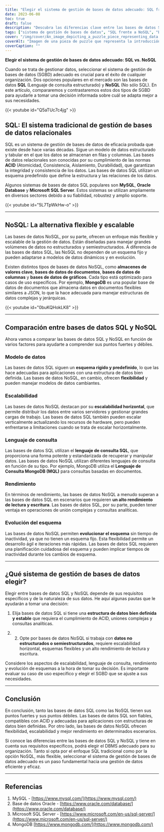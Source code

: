 ```yaml
---
title: "Elegir el sistema de gestión de bases de datos adecuado: SQL frente a NoSQL"
date: 2023-06-08
toc: true
draft: false
description: "Descubra las diferencias clave entre las bases de datos SQL y NoSQL y tome una decisión informada sobre el mejor sistema de gestión de bases de datos para sus necesidades."
tags: ["sistema de gestión de bases de datos", "SQL frente a NoSQL", "Bases de datos SQL", "Bases de datos NoSQL", "Conformidad con ACID", "modelo de datos", "escalabilidad", "lenguaje de consulta", "rendimiento", "evolución del esquema", "datos estructurados", "datos no estructurados", "integridad de los datos", "escalabilidad horizontal", "Lenguaje de consulta SQL", "MongoDB", "bases de datos de documentos", "almacenes de valores clave", "columnar databases", "bases de datos gráficas", "gestión de datos", "estructura de datos", "consultas analíticas", "modelización de datos", "esquemas flexibles", "alto rendimiento de lectura", "alto rendimiento de escritura", "operaciones de unión complejas", "desarrollo ágil"]
cover: "/img/cover/An_image_depicting_a_puzzle_piece_representing_data.png"
coverAlt: "Imagen de una pieza de puzzle que representa la introducción de datos en una base de datos y simboliza el proceso de toma de decisiones para elegir el sistema de gestión de bases de datos adecuado."
coverCaption: ""
---
```



**Elegir el sistema de gestión de bases de datos adecuado: SQL vs. NoSQL**

Cuando se trata de gestionar datos, seleccionar el sistema de gestión de bases de datos (SGBD) adecuado es crucial para el éxito de cualquier organización. Dos opciones populares en el mercado son las bases de datos **SQL** (Lenguaje de consulta estructurado) y **NoSQL** (No sólo SQL). En este artículo, compararemos y contrastaremos estos dos tipos de SGBD para ayudarle a tomar una decisión informada sobre cuál se adapta mejor a sus necesidades.

{{< youtube id="Q5aTUc7c4jg" >}}

## SQL: El sistema tradicional de gestión de bases de datos relacionales

SQL es un sistema de gestión de bases de datos de eficacia probada que existe desde hace varias décadas. Sigue un modelo de datos estructurado y tabular en el que los datos se almacenan en filas y columnas. Las bases de datos relacionales son conocidas por su cumplimiento de las normas **ACID** (Atomicidad, Consistencia, Aislamiento, Durabilidad), que garantizan la integridad y consistencia de los datos. Las bases de datos SQL utilizan un esquema predefinido que define la estructura y las relaciones de los datos.

Algunos sistemas de bases de datos SQL populares son **MySQL**, **Oracle Database** y **Microsoft SQL Server**. Estos sistemas se utilizan ampliamente en diversos sectores debido a su fiabilidad, robustez y amplio soporte.

{{< youtube id="5L7TpWkHw-o" >}}

______

## NoSQL: La alternativa flexible y escalable

Las bases de datos NoSQL, por su parte, ofrecen un enfoque más flexible y escalable de la gestión de datos. Están diseñadas para manejar grandes volúmenes de datos no estructurados y semiestructurados. A diferencia de las bases de datos SQL, las NoSQL no dependen de un esquema fijo y pueden adaptarse a modelos de datos dinámicos y en evolución.

Existen distintos tipos de bases de datos NoSQL, como **almacenes de valores clave**, **bases de datos de documentos**, **bases de datos de columnas** y **bases de datos de gráficos**. Cada tipo está optimizado para casos de uso específicos. Por ejemplo, **MongoDB** es una popular base de datos de documentos que almacena datos en documentos flexibles similares a JSON, lo que la hace adecuada para manejar estructuras de datos complejas y jerárquicas.

{{< youtube id="0buKQHokLK8" >}}

______

## Comparación entre bases de datos SQL y NoSQL

Ahora vamos a comparar las bases de datos SQL y NoSQL en función de varios factores para ayudarte a comprender sus puntos fuertes y débiles.

### Modelo de datos
Las bases de datos SQL siguen un **esquema rígido y predefinido**, lo que las hace adecuadas para aplicaciones con una estructura de datos bien definida. Las bases de datos NoSQL, en cambio, ofrecen **flexibilidad** y pueden manejar modelos de datos cambiantes.

### Escalabilidad
Las bases de datos NoSQL destacan por su **escalabilidad horizontal**, que permite distribuir los datos entre varios servidores y gestionar grandes cargas de trabajo. Las bases de datos SQL también pueden escalar verticalmente actualizando los recursos de hardware, pero pueden enfrentarse a limitaciones cuando se trata de escalar horizontalmente.

### Lenguaje de consulta
Las bases de datos SQL utilizan el **lenguaje de consulta SQL**, que proporciona una forma potente y estandarizada de recuperar y manipular datos. Las bases de datos NoSQL utilizan diferentes lenguajes de consulta en función de su tipo. Por ejemplo, MongoDB utiliza el **Lenguaje de Consulta MongoDB (MQL)** para consultas basadas en documentos.

### Rendimiento
En términos de rendimiento, las bases de datos NoSQL a menudo superan a las bases de datos SQL en escenarios que requieren **un alto rendimiento de lectura y escritura**. Las bases de datos SQL, por su parte, pueden tener ventaja en operaciones de unión complejas y consultas analíticas.

### Evolución del esquema
Las bases de datos NoSQL permiten **evolucionar el esquema** sin tiempo de inactividad, ya que no tienen un esquema fijo. Esta flexibilidad permite un desarrollo ágil e iteraciones más rápidas. Las bases de datos SQL requieren una planificación cuidadosa del esquema y pueden implicar tiempos de inactividad durante los cambios de esquema.

______

## ¿Qué sistema de gestión de bases de datos elegir?

Elegir entre bases de datos SQL y NoSQL depende de sus requisitos específicos y de la naturaleza de sus datos. He aquí algunas pautas que le ayudarán a tomar una decisión:

1. Elija bases de datos SQL si tiene una **estructura de datos bien definida y estable** que requiera el cumplimiento de ACID, uniones complejas y consultas analíticas.

2. 2. Opte por bases de datos NoSQL si trabaja con **datos no estructurados o semiestructurados**, requiere escalabilidad horizontal, esquemas flexibles y un alto rendimiento de lectura y escritura.

Considere los aspectos de escalabilidad, lenguaje de consulta, rendimiento y evolución de esquemas a la hora de tomar su decisión. Es importante evaluar su caso de uso específico y elegir el SGBD que se ajuste a sus necesidades.

______

## Conclusión

En conclusión, tanto las bases de datos SQL como las NoSQL tienen sus puntos fuertes y sus puntos débiles. Las bases de datos SQL son fiables, compatibles con ACID y adecuadas para aplicaciones con estructuras de datos bien definidas. Por otro lado, las bases de datos NoSQL ofrecen flexibilidad, escalabilidad y mejor rendimiento en determinados escenarios.

Si conoce las diferencias entre las bases de datos SQL y NoSQL y tiene en cuenta sus requisitos específicos, podrá elegir el DBMS adecuado para su organización. Tanto si opta por el enfoque SQL tradicional como por la opción NoSQL, más flexible, seleccionar el sistema de gestión de bases de datos adecuado es un paso fundamental hacia una gestión de datos eficiente y eficaz.

______

## Referencias

1. MySQL - [https://www.mysql.com/](https://www.mysql.com/)
2. Base de datos Oracle - [https://www.oracle.com/database/](https://www.oracle.com/database/)
3. Microsoft SQL Server - [https://www.microsoft.com/en-us/sql-server/](https://www.microsoft.com/en-us/sql-server/)
4. MongoDB [https://www.mongodb.com/](https://www.mongodb.com/)
